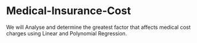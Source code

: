 # Medical-Insurance-Cost
We will Analyse and determine the greatest factor that affects medical cost charges using Linear and Polynomial Regression.
